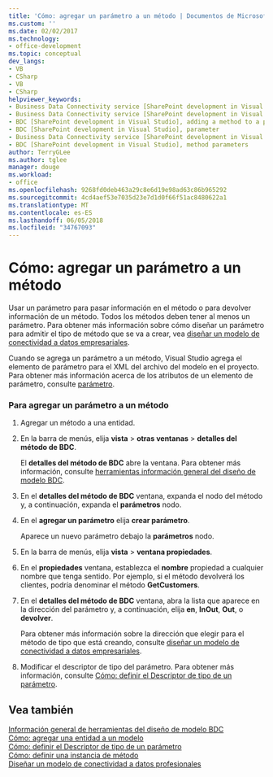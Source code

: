 ```yaml
---
title: 'Cómo: agregar un parámetro a un método | Documentos de Microsoft'
ms.custom: ''
ms.date: 02/02/2017
ms.technology:
- office-development
ms.topic: conceptual
dev_langs:
- VB
- CSharp
- VB
- CSharp
helpviewer_keywords:
- Business Data Connectivity service [SharePoint development in Visual Studio], adding a method to a parameter
- Business Data Connectivity service [SharePoint development in Visual Studio], parameter
- BDC [SharePoint development in Visual Studio], adding a method to a parameter
- BDC [SharePoint development in Visual Studio], parameter
- Business Data Connectivity service [SharePoint development in Visual Studio], method parameters
- BDC [SharePoint development in Visual Studio], method parameters
author: TerryGLee
ms.author: tglee
manager: douge
ms.workload:
- office
ms.openlocfilehash: 9268fd0deb463a29c8e6d19e98ad63c86b965292
ms.sourcegitcommit: 4cd4aef53e7035d23e7d1d0f66f51ac8480622a1
ms.translationtype: MT
ms.contentlocale: es-ES
ms.lasthandoff: 06/05/2018
ms.locfileid: "34767093"
---
```

# <a name="how-to-add-a-parameter-to-a-method"></a>Cómo: agregar un parámetro a un método
  Usar un parámetro para pasar información en el método o para devolver información de un método. Todos los métodos deben tener al menos un parámetro. Para obtener más información sobre cómo diseñar un parámetro para admitir el tipo de método que se va a crear, vea [diseñar un modelo de conectividad a datos empresariales](../sharepoint/designing-a-business-data-connectivity-model.md).  
  
 Cuando se agrega un parámetro a un método, Visual Studio agrega el elemento de parámetro para el XML del archivo del modelo en el proyecto. Para obtener más información acerca de los atributos de un elemento de parámetro, consulte [parámetro](http://go.microsoft.com/fwlink/?LinkId=169284).  
  
### <a name="to-add-a-parameter-to-a-method"></a>Para agregar un parámetro a un método  
  
1.  Agregar un método a una entidad.  
  
2.  En la barra de menús, elija **vista** > **otras ventanas** > **detalles del método de BDC**.  
  
     El **detalles del método de BDC** abre la ventana. Para obtener más información, consulte [herramientas información general del diseño de modelo BDC](../sharepoint/bdc-model-design-tools-overview.md).  
  
3.  En el **detalles del método de BDC** ventana, expanda el nodo del método y, a continuación, expanda el **parámetros** nodo.  
  
4.  En el **agregar un parámetro** elija **crear parámetro**.  
  
     Aparece un nuevo parámetro debajo la **parámetros** nodo.  
  
5.  En la barra de menús, elija **vista** > **ventana propiedades**.  
  
6.  En el **propiedades** ventana, establezca el **nombre** propiedad a cualquier nombre que tenga sentido. Por ejemplo, si el método devolverá los clientes, podría denominar el método **GetCustomers**.  
  
7.  En el **detalles del método de BDC** ventana, abra la lista que aparece en la dirección del parámetro y, a continuación, elija **en**, **InOut**, **Out**, o **devolver**.  
  
     Para obtener más información sobre la dirección que elegir para el método de tipo que está creando, consulte [diseñar un modelo de conectividad a datos empresariales](../sharepoint/designing-a-business-data-connectivity-model.md).  
  
8.  Modificar el descriptor de tipo del parámetro. Para obtener más información, consulte [Cómo: definir el Descriptor de tipo de un parámetro](../sharepoint/how-to-define-the-type-descriptor-of-a-parameter.md).  
  
## <a name="see-also"></a>Vea también
 [Información general de herramientas del diseño de modelo BDC](../sharepoint/bdc-model-design-tools-overview.md)   
 [Cómo: agregar una entidad a un modelo](../sharepoint/how-to-add-an-entity-to-a-model.md)   
 [Cómo: definir el Descriptor de tipo de un parámetro](../sharepoint/how-to-define-the-type-descriptor-of-a-parameter.md)   
 [Cómo: definir una instancia de método](../sharepoint/how-to-define-a-method-instance.md)   
 [Diseñar un modelo de conectividad a datos profesionales](../sharepoint/designing-a-business-data-connectivity-model.md)  
  
